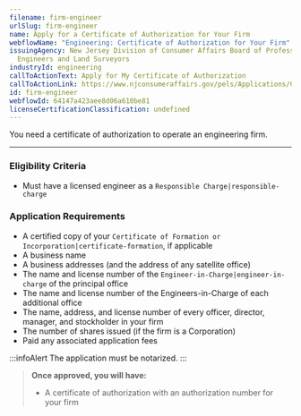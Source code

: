 ```yaml
---
filename: firm-engineer
urlSlug: firm-engineer
name: Apply for a Certificate of Authorization for Your Firm
webflowName: "Engineering: Certificate of Authorization for Your Firm"
issuingAgency: New Jersey Division of Consumer Affairs Board of Professional
  Engineers and Land Surveyors
industryId: engineering
callToActionText: Apply for My Certificate of Authorization
callToActionLink: https://www.njconsumeraffairs.gov/pels/Applications/Certificate-of-Authorization-Application.pdf
id: firm-engineer
webflowId: 64147a423aee8d06a610be81
licenseCertificationClassification: undefined
---
```


You need a certificate of authorization to operate an engineering firm.

---

### Eligibility Criteria

- Must have a licensed engineer as a `Responsible Charge|responsible-charge`

### Application Requirements

- A certified copy of your `Certificate of Formation or Incorporation|certificate-formation`, if applicable
- A business name
- A business addresses (and the address of any satellite office)
- The name and license number of the `Engineer-in-Charge|engineer-in-charge` of the principal office
- The name  and license number of the Engineers-in-Charge of each additional office
- The name, address, and license number of every officer, director, manager, and stockholder in your firm
- The number of shares issued (if the firm is a Corporation)
- Paid any associated application fees

:::infoAlert
The application must be notarized.
:::

> **Once approved, you will have:**
>
> - A certificate of authorization with an authorization number for your firm

